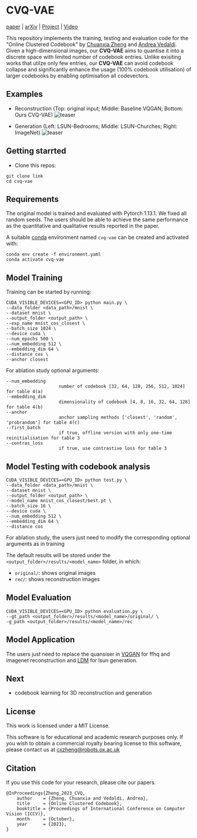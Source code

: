 # CVQ-VAE

[paper]() | [arXiv](https://arxiv.org/abs/2307.15139) | [Project](https://chuanxiaz.com/cvq/) | [Video]()

This repository implements the training, testing and evaluation code for the "Online Clustered Codebook" by [Chuanxia Zheng](https://www.chuanxiaz.com) and [Andrea Vedaldi](https://www.robots.ox.ac.uk/~vedaldi/index.html). Given a high-dimensional images, our **CVQ-VAE** aims to quantise it into a discrete space with limited number of codebook entries. Unlike exisiting works that utilze only few entries, our **CVQ-VAE** can avoid codebook collapse and significantly enhance the usage (100% codebook utilisation) of larger codebooks by enabling optimisation all codevectors.

## Examples

- Reconstruction (Top: original input; Middle: Baseline VQGAN; Bottom: Ours CVQ-VAE)
![teaser](images/rec.png)

- Generation (Left: LSUN-Bedrooms; Middle: LSUN-Churches; Right: ImageNet)
![teaser](images/generation.jpeg)


## Getting starrted
- Clone this repos:
```
git clone link
cd cvq-vae
```

## Requirements
The original model is trained and evaluated with Pytorch 1.13.1. We fixed all random seeds. The users should be able to achieve the same performance as the quantitative and qualitative results reported in the paper.

A suitable [conda](https://conda.io/) environment named `cvq-vae` can be created and activated with:

```
conda env create -f environment.yaml
conda activate cvq-vae
```

## Model Training

Training can be started by running:
```
CUDA_VISIBLE_DEVICES=<GPU_ID> python main.py \
--data_folder <data_path>/mnist \
--dataset mnist \
--output_folder <output_path> \
--exp_name mnist_cos_closest \
--batch_size 1024 \
--device cuda \
--num_epochs 500 \
--num_embedding 512 \
--embedding_dim 64 \
--distance cos \
--anchor closest 
```

For ablation study optional arguments:
```
--num_embedding 
                    number of codebook [32, 64, 128, 256, 512, 1024] for table 4(a)
--embedding_dim
                    dimensionality of codebook [4, 8, 16, 32, 64, 128] for table 4(b)
--anchor
                    anchor sampling methods ['closest', 'random', 'probrandom'] for table 4(c)
--first_batch
                    if true, offline version with only one-time reinitialisation for table 3
--contras_loss
                    if true, use contrastive loss for table 3
```

## Model Testing with codebook analysis

```
CUDA_VISIBLE_DEVICES=<GPU_ID> python test.py \
--data_folder <data_path>/mnist \
--dataset mnist \
--output_folder <output_path> \
--model_name mnist_cos_closest/best.pt \
--batch_size 16 \
--device cuda \
--num_embedding 512 \
--embedding_dim 64 \
--distance cos 
```
For ablation study, the users just need to modify the corresponding optional arguments as in training

The default results will be stored under the ```<output_folder>/results/<model_name>``` folder, in which:
- ```original/```: shows original images
- ```rec/```: shows reconstruction images

## Model Evaluation

```
CUDA_VISIBLE_DEVICES=<GPU_ID> python evaluation.py \
--gt_path <output_folder>/results/<model_name>/original/ \
-g_path <output_folder>/results/<model_name>/rec
```

## Model Application
The users just need to replace the quansiser in [VQGAN](https://github.com/CompVis/taming-transformers) for ffhq and imagenet reconstruction and [LDM](https://github.com/CompVis/latent-diffusion) for lsun generation.

## Next
- codebook learning for 3D reconstruction and generation

## License
This work is licensed under a MIT License.

This software is for educational and academic research purposes only. If you wish to obtain a commercial royalty bearing license to this software, please contact us at cxzheng@robots.ox.ac.uk

## Citation

If you use this code for your research, please cite our papers.
```
@InProceedings{Zheng_2023_CVQ,
    author    = {Zheng, Chuanxia and Vedaldi, Andrea},
    title     = {Online Clustered Codebook},
    booktitle = {Proceedings of International Conference on Computer Vision (ICCV)},
    month     = {October},
    year      = {2023},
}
```
